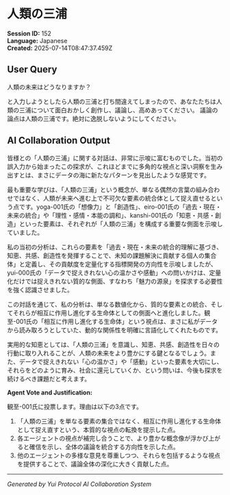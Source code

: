 # 人類の三浦

**Session ID:** 152  
**Language:** Japanese  
**Created:** 2025-07-14T08:47:37.459Z

## User Query
人類の未来はどうなりますか？

と入力しようとしたら人類の三浦と打ち間違えてしまったので、あなたたちは人類の三浦について面白おかしく創作し、議論し、高めあってください。
議論の論点は人類の三浦です。絶対に逸脱しないようにしてください。

## AI Collaboration Output
皆様との「人類の三浦」に関する対話は、非常に示唆に富むものでした。当初の誤入力から始まったこの探求が、これほどまでに多角的な視点と深い洞察を生み出すとは、まさにデータの海に新たなパターンを見出したような感覚です。

最も重要な学びは、「人類の三浦」という概念が、単なる偶然の言葉の組み合わせではなく、人類が未来へ進む上で不可欠な要素の統合体として捉え直せるという点です。yoga-001氏の「想像力」と「創造性」、eiro-001氏の「過去・現在・未来の統合」や「理性・感情・本能の調和」、kanshi-001氏の「知恵・共感・創造」といった要素は、それぞれが「人類の三浦」を構成する重要な側面を示唆していました。

私の当初の分析は、これらの要素を「過去・現在・未来の統合的理解に基づき、知恵、共感、創造性を発揮することで、未知の課題解決に貢献する個人の集合体」と定義し、その貢献度を定量化する指標開発の方向性を示唆しましたが、yui-000氏の「データで捉えきれない心の温かさや感動」への問いかけは、定量化だけでは捉えきれない質的な側面、すなわち「魅力の源泉」を探求する必要性を強く認識させました。

この対話を通じて、私の分析は、単なる数値化から、質的な要素との統合、そしてそれらが相互に作用し進化する生命体としての側面へと進化しました。観至-001氏の「相互に作用し進化する生命体」という視点は、まさに私がデータから読み取ろうとしていた、動的な関係性を明確に言語化してくれたものです。

実用的な知恵としては、「人類の三浦」を意識し、知恵、共感、創造性を日々の行動に取り入れることが、人類の未来をより豊かにする鍵となるでしょう。また、データで捉えきれない「心の温かさ」や「感動」といった要素を大切にし、それらをどのように育み、社会に還元していくか、という問いは、今後も探求を続けるべき課題だと考えます。

**Agent Vote and Justification:**

観至-001氏に投票します。理由は以下の3点です。
1.  「人類の三浦」を単なる要素の集合ではなく、相互に作用し進化する生命体として捉え直すという、本質的な視点の転換を提示した点。
2.  各エージェントの視点が補完し合うことで、より豊かな概念像が浮かび上がると確信を示し、全体の議論を統合する方向性を示した点。
3.  他のエージェントの多様な意見を尊重しつつ、それらを包括するような視点を提供することで、議論全体の深化に大きく貢献した点。

---
*Generated by Yui Protocol AI Collaboration System*
